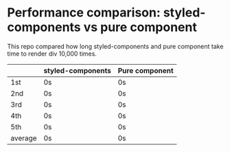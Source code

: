 # Performance comparison: styled-components vs pure component

This repo compared how long styled-components and pure component take time to render div 10,000 times.

|         | styled-components | Pure component |
| ------- | ----------------- | -------------- |
| 1st     | 0s                | 0s             |
| 2nd     | 0s                | 0s             |
| 3rd     | 0s                | 0s             |
| 4th     | 0s                | 0s             |
| 5th     | 0s                | 0s             |
| average | 0s                | 0s             |
